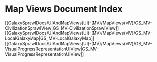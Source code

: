 # Map Views Document Index

 [[GalaxySprawlDocs/UIAndMapViews(UI)-(MV)/MapViews(MV)/GS_MV-CivilizationSprawlView|GS_MV-CivilizationSprawlView]]
 [[GalaxySprawlDocs/UIAndMapViews(UI)-(MV)/MapViews(MV)/GS_MV-LocalGalaxyMap|GS_MV-LocalGalaxyMap]]
 [[GalaxySprawlDocs/UIAndMapViews(UI)-(MV)/MapViews(MV)/GS_MV-VisualProgressRepresentationUIView|GS_MV-VisualProgressRepresentationUIView]]
